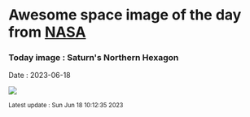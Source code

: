 
# Awesome space image of the day from [NASA](https://api.nasa.gov/)

### Today image : Saturn's Northern Hexagon
Date : 2023-06-18

![](https://apod.nasa.gov/apod/image/2306/NorthSaturn_Cassini_960.jpg)

<small>Latest update : Sun Jun 18 10:12:35 2023</small>
        